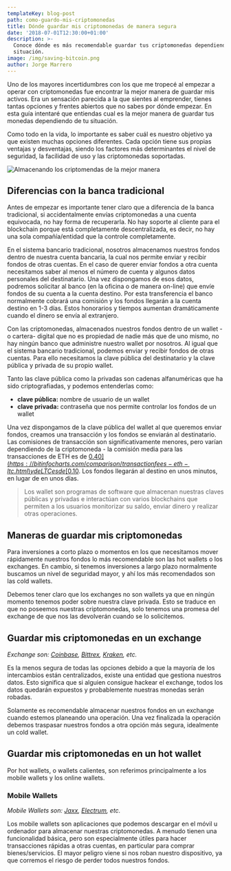 ```yaml
---
templateKey: blog-post
path: como-guardo-mis-criptomonedas
title: Dónde guardar mis criptomonedas de manera segura
date: '2018-07-01T12:30:00+01:00'
description: >-
  Conoce dónde es más recomendable guardar tus criptomonedas dependiendo de tu
  situación.
image: /img/saving-bitcoin.png
author: Jorge Marrero
---
```


Uno de los mayores incertidumbres con los que me tropecé al empezar a operar con criptomonedas fue encontrar la mejor manera de guardar mis activos. Era un sensación parecida a la que sientes al emprender, tienes tantas opciones y frentes abiertos que no sabes por dónde empezar. En esta guía intentaré que entiendas cual es la mejor manera de guardar tus monedas dependiendo de tu situación.

Como todo en la vida, lo importante es saber cuál es nuestro objetivo ya que existen muchas opciones diferentes. Cada opción tiene sus propias ventajas y desventajas, siendo los factores más determinantes el nivel de seguridad, la facilidad de uso y las criptomonedas soportadas.

![Almacenando los criptomendas de la mejor manera](/img/saving-bitcoin.jpg)

## Diferencias con la banca tradicional

Antes de empezar es importante tener claro que a diferencia de la banca tradicional, si accidentalmente envías criptomonedas a una cuenta equivocada, no hay forma de recuperarla. No hay soporte al cliente para el blockchain porque está completamente descentralizada, es decir, no hay una sola compañía/entidad que la controle completamente.

En el sistema bancario tradicional, nosotros almacenamos nuestros fondos dentro de nuestra cuenta bancaria, la cual nos permite enviar y recibir fondos de otras cuentas. En el caso de querer enviar fondos a otra cuenta necesitamos saber al menos el número de cuenta y algunos datos personales del destinatario. Una vez dispongamos de esos datos, podremos solicitar al banco (en la oficina o de manera on-line) que envíe fondos de su cuenta a la cuenta destino. Por esta transferencia el banco normalmente cobrará una comisión y los fondos llegarán a la cuenta destino en 1-3 días. Estos honorarios y tiempos aumentan dramáticamente cuando el dinero se envía al extranjero.

Con las criptomonedas, almacenados nuestros fondos dentro de un wallet -o cartera- digital que no es propiedad de nadie más que de uno mismo, no hay ningún banco que administre nuestro wallet por nosotros. Al igual que el sistema bancario tradicional, podemos enviar y recibir fondos de otras cuentas. Para ello necesitamos la clave pública del destinatario y la clave pública y privada de su propio wallet.

Tanto las clave pública como la privadas son cadenas alfanuméricas que ha sido criptografiadas, y podemos entenderlas como:

- **clave pública:** nombre de usuario de un wallet
- **clave privada:** contraseña que nos permite controlar los fondos de un wallet

Una vez dispongamos de la clave pública del wallet al que queremos enviar fondos, creamos una transacción y los fondos se enviarán al destinatario. Las comisiones de transacción son significativamente menores, pero varían dependiendo de la criptomoneda - la comisión media para las transacciones de ETH es de [$0.40](https://bitinfocharts.com/comparison/transactionfees-eth-ltc.html) y de LTC es de [$0.10](https://bitinfocharts.com/comparison/litecoin-transactionfees.html). Los fondos llegarán al destino en unos minutos, en lugar de en unos días.

> Los wallet son programas de software que almacenan nuestras claves públicas y privadas e interactúan con varios blockchains que permiten a los usuarios monitorizar su saldo, enviar dinero y realizar otras operaciones.

## Maneras de guardar mis criptomonedas

Para inversiones a corto plazo o momentos en los que necesitamos mover rápidamente nuestros fondos lo más recomendable son las hot wallets o los exchanges. En cambio, si tenemos inversiones a largo plazo normalmente buscamos un nivel de seguridad mayor, y ahí los más recomendados son las cold wallets.

Debemos tener claro que los exchanges no son wallets ya que en ningún momento tenemos poder sobre nuestra clave privada. Esto se traduce en que no poseemos nuestras criptomonedas, solo tenemos una promesa del exchange de que nos las devolverán cuando se lo solicitemos.

## Guardar mis criptomonedas en un exchange

_Exchange son: [Coinbase](https://www.coinbase.com/), [Bittrex](https://bittrex.com/), [Kraken](https://www.kraken.com/), etc._

Es la menos segura de todas las opciones debido a que la mayoría de los intercambios están centralizados, existe una entidad que gestiona nuestros datos. Esto significa que si alguien consigue hackear el exchange, todos los datos quedarán expuestos y probablemente nuestras monedas serán robadas.

Solamente es recomendable almacenar nuestros fondos en un exchange cuando estemos planeando una operación. Una vez finalizada la operación debemos traspasar nuestros fondos a otra opción más segura, idealmente un cold wallet.

## Guardar mis criptomonedas en un hot wallet

Por hot wallets, o wallets calientes, son referimos principalmente a los mobile wallets y los online wallets.

### Mobile Wallets

_Mobile Wallets son: [Jaxx](https://jaxx.io/), [Electrum](https://electrum.org/), etc._

Los mobile wallets son aplicaciones que podemos descargar en el móvil u ordenador para almacenar nuestras criptomonedas. A menudo tienen una funcionalidad básica, pero son especialmente útiles para hacer transacciones rápidas a otras cuentas, en particular para comprar bienes/servicios. El mayor peligro viene si nos roban nuestro dispositivo, ya que corremos el riesgo de perder todos nuestros fondos.
